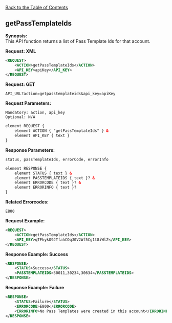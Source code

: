 [Back to the Table of Contents](/1.3/README.md)

## getPassTemplateIds

__Synopsis:__  
This API function returns a list of Pass Template Ids for that account.

__Request: XML__
```xml
<REQUEST>
    <ACTION>getPassTemplateIds</ACTION>
    <API_KEY>apiKey</API_KEY>
</REQUEST>
```

__Request: GET__

    API_URL?action=getpasstemplateids&api_key=apiKey

__Request Parameters:__

    Mandatory: action, api_key
    Optional: N/A

```xml
element REQUEST {
    element ACTION { "getPassTemplateIds" } &
    element API_KEY { text }
}
```

__Response Parameters:__

    status, passTemplateIds, errorCode, errorInfo

```xml
element RESPONSE {
    element STATUS { text } &
    element PASSTEMPLATEIDS { text }? &
    element ERRORCODE { text }? &
    element ERRORINFO { text }?
}
```

__Related Errorcodes:__

    E800

__Request Example:__
```xml
<REQUEST>
    <ACTION>getPassTemplateIds</ACTION>
    <API_KEY>qTFkykO9JTfahCOqJ0V2Wf5Cg1t8iWlZ</API_KEY>    
</REQUEST>
```

__Response Example: Success__
```xml
<RESPONSE>
    <STATUS>Success</STATUS>
    <PASSTEMPLATEIDS>30011,30234,30634</PASSTEMPLATEIDS>
</RESPONSE>
```

__Response Example: Failure__
```xml
<RESPONSE>
    <STATUS>Failure</STATUS>
    <ERRORCODE>E800</ERRORCODE>
    <ERRORINFO>No Pass Templates were created in this account</ERRORINFO>
</RESPONSE>
```